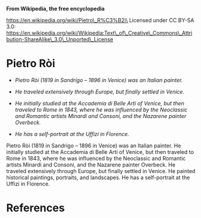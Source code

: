 **From Wikipedia, the free encyclopedia**

https://en.wikipedia.org/wiki/Pietro\_R%C3%B2i\
Licensed under CC BY-SA 3.0:\
https://en.wikipedia.org/wiki/Wikipedia:Text\_of\_Creative\_Commons\_Attribution-ShareAlike\_3.0\_Unported\_License

Pietro Ròi
==========

-   *Pietro Ròi (1819 in Sandrigo – 1896 in Venice) was an Italian
    painter.*

-   *He traveled extensively through Europe, but finally settled in
    Venice.*

-   *He initially studied at the Accademia di Belle Arti of Venice, but
    then traveled to Rome in 1843, where he was influenced by the
    Neoclassic and Romantic artists Minardi and Consoni, and the
    Nazarene painter Overbeck.*

-   *He has a self-portrait at the Uffizi in Florence.*

Pietro Ròi (1819 in Sandrigo – 1896 in Venice) was an Italian painter.
He initially studied at the Accademia di Belle Arti of Venice, but then
traveled to Rome in 1843, where he was influenced by the Neoclassic and
Romantic artists Minardi and Consoni, and the Nazarene painter Overbeck.
He traveled extensively through Europe, but finally settled in Venice.
He painted historical paintings, portraits, and landscapes. He has a
self-portrait at the Uffizi in Florence.

References
==========
